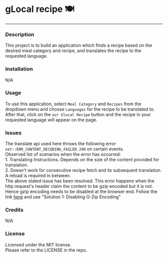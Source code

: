 # gLocal recipe :plate_with_cutlery:
---

### Description
This project is to build an application which finds a recipe based on the desired meal category and recipe, and translates the recipe to the requested language. 

### Installation
N/A

### Usage
To use this application, select  `Meal Category`  and `Recipes`  from the dropdown menu and choose `Languages` for the recipe to be translated to.  After that, click on the `our Glocal Recipe` button and the recipe in your requested language will appear on the page.

### Issues
The translate api used here throws the following error `net::ERR_CONTENT_DECODING_FAILED 200` on certain events.
<br>Observed list of scenarios when the error has occurred:
     <br> 1. Translating Instructions. Depends on the size of the content provided for translation. 
     <br>2. Doesn't work for consecutive recipe fetch and its subsequent translation. A reload is required in between. 
<br>The above stated issue has been resolved. This error happens when the http request's header claim the content to be gzip encoded but it is not. Hence gzip encoding needs to be disabled at the browser end. Follow the link [here](https://appuals.com/how-to-fix-err_content_decoding_failed-error/) and use "Solution 1: Disabling G-Zip Encoding" 

### Credits
N/A

### License
Licensed under the MIT license. <br>Please refer to the LICENSE in the repo.
